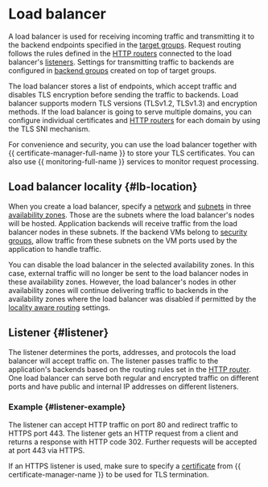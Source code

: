# Load balancer

A load balancer is used for receiving incoming traffic and transmitting it to the backend endpoints specified in the [target groups](target-group.md). Request routing follows the rules defined in the [HTTP routers](http-router.md) connected to the load balancer's [listeners](#listener.md). Settings for transmitting traffic to backends are configured in [backend groups](backend-group.md) created on top of target groups.

The load balancer stores a list of endpoints, which accept traffic and disables TLS encryption before sending the traffic to backends. Load balancer supports modern TLS versions (TLSv1.2, TLSv1.3) and encryption methods. If the load balancer is going to serve multiple domains, you can configure individual certificates and [HTTP routers](http-router.md) for each domain by using the TLS SNI mechanism.

For convenience and security, you can use the load balancer together with {{ certificate-manager-full-name }} to store your TLS certificates. You can also use {{ monitoring-full-name }} services to monitor request processing.

## Load balancer locality {#lb-location}

When you create a load balancer, specify a [network](../../vpc/concepts/network.md) and [subnets](../../vpc/concepts/network.md#subnet) in three [availability zones](../../overview/concepts/geo-scope.md). Those are the subnets where the load balancer's nodes will be hosted. Application backends will receive traffic from the load balancer nodes in these subnets. If the backend VMs belong to [security groups](../../vpc/concepts/security-groups.md), allow traffic from these subnets on the VM ports used by the application to handle traffic.

You can disable the load balancer in the selected availability zones. In this case, external traffic will no longer be sent to the load balancer nodes in these availability zones. However, the load balancer's nodes in other availability zones will continue delivering traffic to backends in the availability zones where the load balancer was disabled if permitted by the [locality aware routing](backend-group.md#locality) settings.

## Listener {#listener}

The listener determines the ports, addresses, and protocols the load balancer will accept traffic on. The listener passes traffic to the application's backends based on the routing rules set in the [HTTP router](http-router.md). One load balancer can serve both regular and encrypted traffic on different ports and have public and internal IP addresses on different listeners.

### Example {#listener-example}

The listener can accept HTTP traffic on port 80 and redirect traffic to HTTPS port 443. The listener gets an HTTP request from a client and returns a response with HTTP code 302. Further requests will be accepted at port 443 via HTTPS.

If an HTTPS listener is used, make sure to specify a [certificate](../../certificate-manager/concepts/imported-certificate.md) from {{ certificate-manager-name }} to be used for TLS termination.

